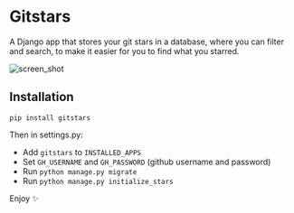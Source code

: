 # Gitstars

A Django app that stores your git stars in a database, where you can filter and
search, to make it easier for you to find what you starred.

![screen_shot](https://raw.githubusercontent.com/timkofu/timkofu.github.io/master/fls/gs.png)

## Installation
`pip install gitstars`

Then in settings.py:
* Add `gitstars` to `INSTALLED_APPS`
* Set `GH_USERNAME` and `GH_PASSWORD` (github username and password)
* Run `python manage.py migrate`
* Run `python manage.py initialize_stars`

Enjoy ✨
